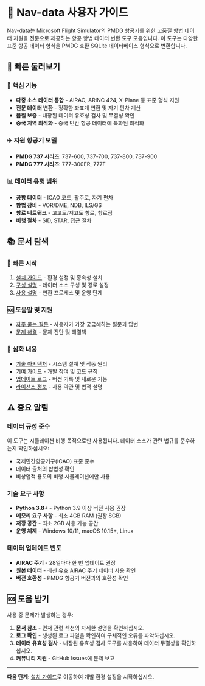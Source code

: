 # 🛫 Nav-data 사용자 가이드

Nav-data는 Microsoft Flight Simulator의 PMDG 항공기를 위한 고품질 항법 데이터 지원을 전문으로 제공하는 항공 항법 데이터 변환 도구 모음입니다. 이 도구는 다양한 표준 항공 데이터 형식을 PMDG 호환 SQLite 데이터베이스 형식으로 변환합니다.

## 📖 빠른 둘러보기

### 🎯 핵심 기능
- **다중 소스 데이터 통합** - AIRAC, ARINC 424, X-Plane 등 표준 형식 지원
- **전문 데이터 변환** - 정확한 좌표계 변환 및 자기 편차 계산
- **품질 보증** - 내장된 데이터 유효성 검사 및 무결성 확인
- **중국 지역 최적화** - 중국 민간 항공 데이터에 특화된 최적화

### ✈️ 지원 항공기 모델
- **PMDG 737 시리즈**: 737-600, 737-700, 737-800, 737-900
- **PMDG 777 시리즈**: 777-300ER, 777F

### 📊 데이터 유형 범위
- **공항 데이터** - ICAO 코드, 활주로, 자기 편차
- **항법 장비** - VOR/DME, NDB, ILS/GS
- **항로 네트워크** - 고고도/저고도 항로, 항로점
- **비행 절차** - SID, STAR, 접근 절차

## 📚 문서 탐색

### 🚀 빠른 시작
1. [설치 가이드](installation.md) - 환경 설정 및 종속성 설치
2. [구성 설명](configuration.md) - 데이터 소스 구성 및 경로 설정
3. [사용 설명](usage.md) - 변환 프로세스 및 운영 단계

### 🆘 도움말 및 지원
- [자주 묻는 질문](../faq.md) - 사용자가 가장 궁금해하는 질문과 답변
- [문제 해결](../troubleshooting.md) - 문제 진단 및 해결책

### 🔧 심화 내용
- [기술 아키텍처](../architecture.md) - 시스템 설계 및 작동 원리
- [기여 가이드](../contributing.md) - 개발 참여 및 코드 규칙
- [업데이트 로그](../changelog.md) - 버전 기록 및 새로운 기능
- [라이선스 정보](../license.md) - 사용 약관 및 법적 설명

## ⚠️ 중요 알림

### 데이터 규정 준수
이 도구는 시뮬레이션 비행 목적으로만 사용됩니다. 데이터 소스가 관련 법규를 준수하는지 확인하십시오:
- 국제민간항공기구(ICAO) 표준 준수
- 데이터 출처의 합법성 확인
- 비상업적 용도의 비행 시뮬레이션에만 사용

### 기술 요구 사항
- **Python 3.8+** - Python 3.9 이상 버전 사용 권장
- **메모리 요구 사항** - 최소 4GB RAM (권장 8GB)
- **저장 공간** - 최소 2GB 사용 가능 공간
- **운영 체제** - Windows 10/11, macOS 10.15+, Linux

### 데이터 업데이트 빈도
- **AIRAC 주기** - 28일마다 한 번 업데이트 권장
- **원본 데이터** - 최신 유효 AIRAC 주기 데이터 사용 확인
- **버전 호환성** - PMDG 항공기 버전과의 호환성 확인

## 🆘 도움 받기

사용 중 문제가 발생하는 경우:

1. **문서 참조** - 먼저 관련 섹션의 자세한 설명을 확인하십시오.
2. **로그 확인** - 생성된 로그 파일을 확인하여 구체적인 오류를 파악하십시오.
3. **데이터 유효성 검사** - 내장된 유효성 검사 도구를 사용하여 데이터 무결성을 확인하십시오.
4. **커뮤니티 지원** - GitHub Issues에 문제 보고

---

**다음 단계**: [설치 가이드](installation.md)로 이동하여 개발 환경 설정을 시작하십시오.